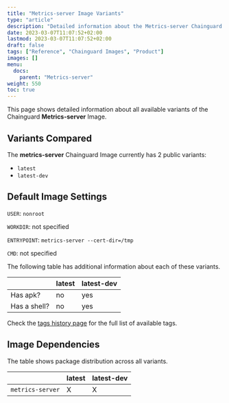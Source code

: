 ```yaml
---
title: "Metrics-server Image Variants"
type: "article"
description: "Detailed information about the Metrics-server Chainguard Image variants"
date: 2023-03-07T11:07:52+02:00
lastmod: 2023-03-07T11:07:52+02:00
draft: false
tags: ["Reference", "Chainguard Images", "Product"]
images: []
menu:
  docs:
    parent: "Metrics-server"
weight: 550
toc: true
---
```


This page shows detailed information about all available variants of the Chainguard **Metrics-server** Image.

## Variants Compared
The **metrics-server** Chainguard Image currently has 2 public variants: 

- `latest`
- `latest-dev`

## Default Image Settings
`USER`:		`nonroot`

`WORKDIR`:	not specified

`ENTRYPOINT`:	`metrics-server --cert-dir=/tmp`

`CMD`:		not specified

The following table has additional information about each of these variants.

|              | latest | latest-dev |
|--------------|--------|------------|
| Has apk?     | no     | yes        |
| Has a shell? | no     | yes        |

Check the [tags history page](/chainguard/chainguard-images/reference/metrics-server/tags_history/) for the full list of available tags.
## Image Dependencies
The table shows package distribution across all variants.

|                  | latest | latest-dev |
|------------------|--------|------------|
| `metrics-server` | X      | X          |
